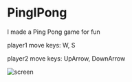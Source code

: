 # PingIPong
I made a Ping Pong game for fun

player1 move keys: W, S

player2 move keys: UpArrow, DownArrow

![screen](https://user-images.githubusercontent.com/77299279/159218340-d740e1c1-d4f8-40e3-8f3d-c55b28abfe4d.PNG)
